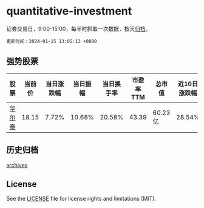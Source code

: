 # quantitative-investment

证券交易日，9:00-15:00，每半时抓取一次数据，按天[归档](archives)。

`更新时间：2024-01-15 13:05:13 +0800`

## 强势股票

|股票|当前价|当日涨跌幅|当日振幅|当日换手率|市盈率TTM|总市值|近10日涨跌幅|
|----|----|----|----|----|----|----|----|
|[华尔泰](https://xueqiu.com/S/SZ001217)|18.15|7.72%|10.68%|20.58%|43.39|60.23亿|28.54%|

## 历史归档

[archives](archives)

## License

See the [LICENSE](LICENSE) file for license rights and limitations (MIT).
